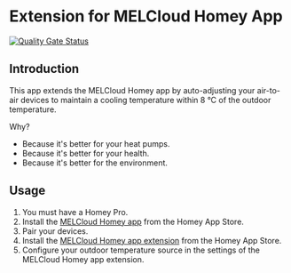 # Extension for MELCloud Homey App

[![Quality Gate Status](https://sonarcloud.io/api/project_badges/measure?project=OlivierZal_com.melcloud.extension&metric=alert_status)](https://sonarcloud.io/summary/new_code?id=OlivierZal_com.melcloud.extension)

## Introduction

This app extends the MELCloud Homey app by auto-adjusting your air-to-air devices to maintain a cooling temperature within 8 °C of the outdoor temperature.

Why?

- Because it's better for your heat pumps.
- Because it's better for your health.
- Because it's better for the environment.

## Usage

1. You must have a Homey Pro.
2. Install the [MELCloud Homey app](https://homey.app/a/com.mecloud) from the Homey App Store.
3. Pair your devices.
4. Install the [MELCloud Homey app extension](https://homey.app/a/com.mecloud.extension) from the Homey App Store.
5. Configure your outdoor temperature source in the settings of the MELCloud Homey app extension.
